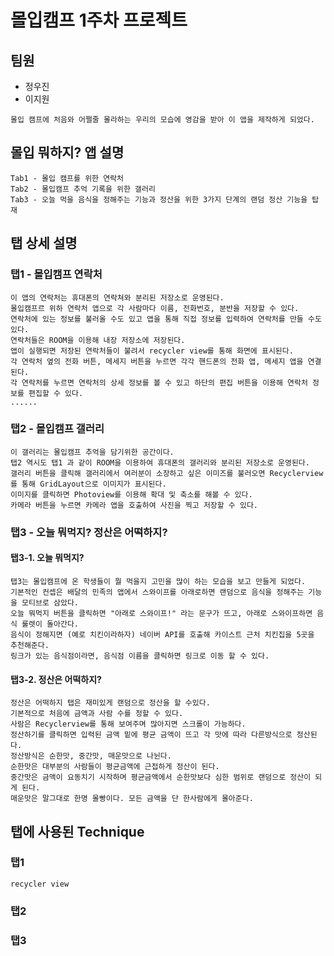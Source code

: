 # 몰입캠프 1주차 프로젝트
## 팀원
* 정우진
* 이지원
```
몰입 캠프에 처음와 어쩔줄 몰라하는 우리의 모습에 영감을 받아 이 앱을 제작하게 되었다.
```
## 몰입 뭐하지? 앱 설명
```
Tab1 - 몰입 캠프를 위한 연락처
Tab2 - 몰입캠프 추억 기록을 위한 갤러리
Tab3 - 오늘 먹을 음식을 정해주는 기능과 정산을 위한 3가지 단계의 랜덤 정산 기능을 탑재
```

## 탭 상세 설명
### 탭1 - 몰입캠프 연락처
```
이 앱의 연락처는 휴대폰의 연락쳐와 분리된 저장소로 운영된다.
몰입캠프르 위하 연락처 앱으로 각 사람마다 이름, 전화번호, 분반을 저장할 수 있다.
연락처에 있는 정보를 불러올 수도 있고 앱을 통해 직접 정보를 입력하여 연락처를 만들 수도 있다.
연락처들은 ROOM을 이용해 내장 저장소에 저장된다.
앱이 실행되면 저장된 연락처들이 불려서 recycler view를 통해 화면에 표시된다.
각 연락처 옆의 전화 버튼, 메세지 버튼을 누르면 각각 핸드폰의 전화 앱, 메세지 앱을 연결된다.
각 연락처를 누르면 연락처의 상세 정보를 볼 수 있고 하단의 편집 버튼을 이용해 연락처 정보를 편집할 수 있다.
......
```

### 탭2 - 몰입캠프 갤러리
```
이 갤러리는 몰입캠프 추억을 담기위한 공간이다. 
탭2 역시도 탭1 과 같이 ROOM을 이용하여 휴대폰의 갤러리와 분리된 저장소로 운영된다.
갤러리 버튼을 클릭해 갤러리에서 여러분이 소장하고 싶은 이미즈를 불러오면 Recyclerview를 통해 GridLayout으로 이미지가 표시된다.
이미지를 클릭하면 Photoview를 이용해 확대 및 축소를 해볼 수 있다.
카메라 버튼을 누르면 카메라 앱을 호출하여 사진을 찍고 저장할 수 있다.
```

### 탭3 - 오늘 뭐먹지? 정산은 어떡하지?

#### 탭3-1. 오늘 뭐먹지?
```
탭3는 몰입캠프에 온 학생들이 뭘 먹을지 고민을 많이 하는 모습을 보고 만들게 되었다.
기본적인 컨셉은 배달의 민족의 앱에서 스와이프를 아래로하면 랜덤으로 음식을 정해주는 기능을 모티브로 삼았다.
오늘 뭐먹지 버튼을 클릭하면 "아래로 스와이프!" 라는 문구가 뜨고, 아래로 스와이프하면 음식 룰렛이 돌아간다.
음식이 정해지면 (예로 치킨이라하자) 네이버 API를 호출해 카이스트 근처 치킨집을 5곳을 추천해준다.
링크가 있는 음식점이라면, 음식점 이름을 클릭하면 링크로 이동 할 수 있다.
```
#### 탭3-2. 정산은 어떡하지?
```
정산은 어떡하지 탭은 재미있게 랜덤으로 정산을 할 수있다.
기본적으로 처음에 금액과 사람 수를 정할 수 있다.
사람은 Recyclerview를 통해 보여주며 많아지면 스크롤이 가능하다.
정산하기를 클릭하면 입력된 금액 밑에 평균 금액이 뜨고 각 맛에 따라 다른방식으로 정산된다.
정산방식은 순한맛, 중간맛, 매운맛으로 나뉜다.
순한맛은 대부분의 사람들이 평균금액에 근접하게 정산이 된다.
중간맛은 금액이 요동치기 시작하며 평균금액에서 순한맛보다 심한 범위로 랜덤으로 정산이 되게 된다.
매운맛은 말그대로 한명 몰빵이다. 모든 금액을 단 한사람에게 몰아준다.
```

## 탭에 사용된 Technique
### 탭1
```
recycler view
```

### 탭2

### 탭3



